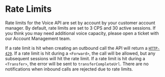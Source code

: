 # Rate Limits

Rate limits for the Voice API are set by account by your customer account manager. By default, rate limits are set to 3 CPS and 30 active sessions. If you think you may need additional voice capacity, please open a ticket with our Account Management team. 
 
If a rate limit is hit when creating an outbound call the API will return a [`HTTP-429`](errors.md#http-429).  If a rate limit is hit during a `<Forward>`, the call will be allowed, but any subsequent sessions will hit the rate limit. If a rate limit is hit during a `<Transfer>`, the error will be sent to `transferCompleteUrl`.  There are no notifications when inbound calls are rejected due to rate limits.
